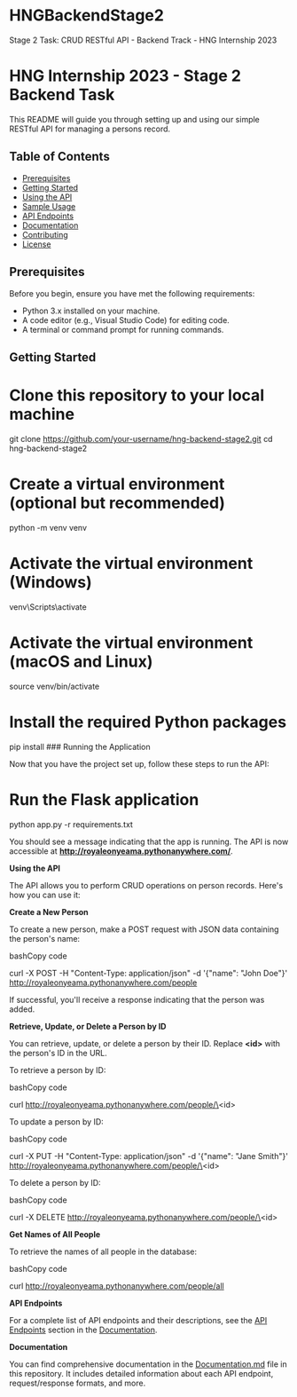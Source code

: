 # HNGBackendStage2
Stage 2 Task: CRUD RESTful API - Backend Track - HNG Internship 2023
# HNG Internship 2023 - Stage 2 Backend Task

This README will guide you through setting up and using our simple RESTful API for managing a persons record.

## Table of Contents
- [Prerequisites](#prerequisites)
- [Getting Started](#getting-started)
- [Using the API](#using-the-api)
- [Sample Usage](#sample-usage)
- [API Endpoints](#api-endpoints)
- [Documentation](#documentation)
- [Contributing](#contributing)
- [License](#license)

## Prerequisites

Before you begin, ensure you have met the following requirements:

- Python 3.x installed on your machine.
- A code editor (e.g., Visual Studio Code) for editing code.
- A terminal or command prompt for running commands.

## Getting Started


# Clone this repository to your local machine
git clone https://github.com/your-username/hng-backend-stage2.git
cd hng-backend-stage2

# Create a virtual environment (optional but recommended)
python -m venv venv

# Activate the virtual environment (Windows)
venv\Scripts\activate

# Activate the virtual environment (macOS and Linux)
source venv/bin/activate

# Install the required Python packages
pip install ### Running the Application

Now that you have the project set up, follow these steps to run the API:


# Run the Flask application
python app.py
-r requirements.txt

You should see a message indicating that the app is running. The API is
now accessible at **http://royaleonyeama.pythonanywhere.com/**.

**Using the API**

The API allows you to perform CRUD operations on person records. Here\'s
how you can use it:

**Create a New Person**

To create a new person, make a POST request with JSON data containing
the person\'s name:

bashCopy code

curl -X POST -H \"Content-Type: application/json\" -d \'{\"name\":
\"John Doe\"}\' http://royaleonyeama.pythonanywhere.com/people

If successful, you\'ll receive a response indicating that the person was
added.

**Retrieve, Update, or Delete a Person by ID**

You can retrieve, update, or delete a person by their ID. Replace
**\<id\>** with the person\'s ID in the URL.

To retrieve a person by ID:

bashCopy code

curl http://royaleonyeama.pythonanywhere.com/people/\<id\>

To update a person by ID:

bashCopy code

curl -X PUT -H \"Content-Type: application/json\" -d \'{\"name\": \"Jane
Smith\"}\' http://royaleonyeama.pythonanywhere.com/people/\<id\>

To delete a person by ID:

bashCopy code

curl -X DELETE http://royaleonyeama.pythonanywhere.com/people/\<id\>

**Get Names of All People**

To retrieve the names of all people in the database:

bashCopy code

curl http://royaleonyeama.pythonanywhere.com/people/all


**API Endpoints**

For a complete list of API endpoints and their descriptions, see the
[API
Endpoints](https://chat.openai.com/c/71e37f09-b09d-484c-a6be-50289528dc0d#api-endpoints)
section in the
[Documentation](https://chat.openai.com/c/71e37f09-b09d-484c-a6be-50289528dc0d#documentation).

**Documentation**

You can find comprehensive documentation in the
[Documentation.md](https://chat.openai.com/c/Documentation.md) file in
this repository. It includes detailed information about each API
endpoint, request/response formats, and more.


